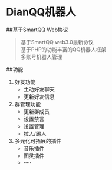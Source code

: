 # DianQQ机器人
##基于SmartQQ Web协议
> 基于SmartQQ web3.0最新协议    
> 基于PHP的功能丰富的QQ机器人框架                
> 多账号机器人管理              
>  
> 
##功能
1. 好友功能
	- 主动好友聊天
	- 更新好友信息
2. 群管理功能
	- 更新群成员
	- 设置禁言
	- 设置管理
	- 拉人/踢人
3. 多元化可拓展的插件
	- 音乐插件
	- 图灵插件
	- ·····
